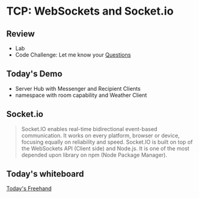 # TCP: WebSockets and Socket.io

## Review

- Lab 
- Code Challenge: Let me know your [Questions](https://docs.google.com/document/d/16NwZC_DEHNxNEVZWwLlsJlNPl9EZmt-FBnjpgMSlIdk/edit?usp=sharing)


## Today's Demo

- Server Hub with Messenger and Recipient Clients
- namespace with room capability and Weather Client

## Socket.io

> Socket.IO enables real-time bidirectional event-based communication. It works on every platform, browser or device, focusing equally on reliability and speed. Socket.IO is built on top of the WebSockets API (Client side) and Node.js. It is one of the most depended upon library on npm (Node Package Manager).

## Today's whiteboard

[Today's Freehand](https://projects.invisionapp.com/freehand/document/5ZsddAehA)





